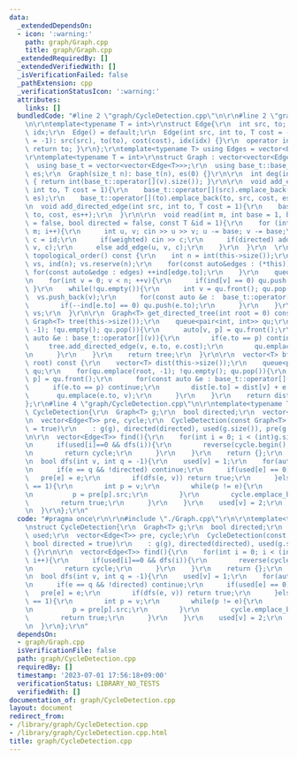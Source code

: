 ```yaml
---
data:
  _extendedDependsOn:
  - icon: ':warning:'
    path: graph/Graph.cpp
    title: graph/Graph.cpp
  _extendedRequiredBy: []
  _extendedVerifiedWith: []
  _isVerificationFailed: false
  _pathExtension: cpp
  _verificationStatusIcon: ':warning:'
  attributes:
    links: []
  bundledCode: "#line 2 \"graph/CycleDetection.cpp\"\n\r\n#line 2 \"graph/Graph.cpp\"\
    \n\r\ntemplate<typename T = int>\r\nstruct Edge{\r\n  int src, to; T cost; int\
    \ idx;\r\n  Edge() = default;\r\n  Edge(int src, int to, T cost = -1, int idx\
    \ = -1): src(src), to(to), cost(cost), idx(idx) {}\r\n  operator int() const {\
    \ return to; }\r\n};\r\ntemplate<typename T> using Edges = vector<Edge<T>>;\r\n\
    \r\ntemplate<typename T = int>\r\nstruct Graph : vector<vector<Edge<T>>> {\r\n\
    \  using base_t = vector<vector<Edge<T>>>;\r\n  using base_t::base_t;\r\n  size_t\
    \ es;\r\n  Graph(size_t n): base_t(n), es(0) {}\r\n\r\n  int deg(int v) const\
    \ { return int(base_t::operator[](v).size()); }\r\n\r\n  void add_edge(int src,\
    \ int to, T cost = 1){\r\n    base_t::operator[](src).emplace_back(src, to, cost,\
    \ es);\r\n    base_t::operator[](to).emplace_back(to, src, cost, es++);\r\n  }\r\
    \n  void add_directed_edge(int src, int to, T cost = 1){\r\n    base_t::operator[](src).emplace_back(src,\
    \ to, cost, es++);\r\n  }\r\n\r\n  void read(int m, int base = 1, bool weighted\
    \ = false, bool directed = false, const T &id = 1){\r\n    for (int i = 0; i <\
    \ m; i++){\r\n      int u, v; cin >> u >> v; u -= base; v -= base;\r\n      T\
    \ c = id;\r\n      if(weighted) cin >> c;\r\n      if(directed) add_directed_edge(u,\
    \ v, c);\r\n      else add_edge(u, v, c);\r\n    }\r\n  }\r\n  \r\n  vector<int>\
    \ topological_order() const {\r\n    int n = int(this->size());\r\n    vector<int>\
    \ vs, ind(n); vs.reserve(n);\r\n    for(const auto&edges : (*this)){\r\n     \
    \ for(const auto&edge : edges) ++ind[edge.to];\r\n    }\r\n    queue<int> qu;\r\
    \n    for(int v = 0; v < n; ++v){\r\n      if(ind[v] == 0) qu.push(v);\r\n   \
    \ }\r\n    while(!qu.empty()){\r\n      int v = qu.front(); qu.pop();\r\n    \
    \  vs.push_back(v);\r\n      for(const auto &e :  base_t::operator[](v)){\r\n\
    \        if(--ind[e.to] == 0) qu.push(e.to);\r\n      }\r\n    }\r\n    return\
    \ vs;\r\n  }\r\n\r\n  Graph<T> get_directed_tree(int root = 0) const {\r\n   \
    \ Graph<T> tree(this->size());\r\n    queue<pair<int, int>> qu;\r\n    for(qu.emplace(root,\
    \ -1); !qu.empty(); qu.pop()){\r\n      auto[v, p] = qu.front();\r\n      for(const\
    \ auto &e : base_t::operator[](v)){\r\n        if(e.to == p) continue;\r\n   \
    \     tree.add_directed_edge(v, e.to, e.cost);\r\n        qu.emplace(e.to, v);\r\
    \n      }\r\n    }\r\n    return tree;\r\n  }\r\n\r\n  vector<T> bfs_dist(int\
    \ root) const {\r\n    vector<T> dist(this->size());\r\n    queue<pair<int, int>>\
    \ qu;\r\n    for(qu.emplace(root, -1); !qu.empty(); qu.pop()){\r\n      auto[v,\
    \ p] = qu.front();\r\n      for(const auto &e : base_t::operator[](v)){\r\n  \
    \      if(e.to == p) continue;\r\n        dist[e.to] = dist[v] + e.cost;\r\n \
    \       qu.emplace(e.to, v);\r\n      }\r\n    }\r\n    return dist;\r\n  }\r\n\
    };\r\n#line 4 \"graph/CycleDetection.cpp\"\n\r\ntemplate<typename T>\r\nstruct\
    \ CycleDetection{\r\n  Graph<T> g;\r\n  bool directed;\r\n  vector<int> used;\r\
    \n  vector<Edge<T>> pre, cycle;\r\n  CycleDetection(const Graph<T> &g, bool directed\
    \ = true)\r\n    : g(g), directed(directed), used(g.size()), pre(g.size()) {}\r\
    \n\r\n  vector<Edge<T>> find(){\r\n    for(int i = 0; i < (int)g.size(); i++){\r\
    \n      if(used[i]==0 && dfs(i)){\r\n        reverse(cycle.begin(), cycle.end());\r\
    \n        return cycle;\r\n      }\r\n    }\r\n    return {};\r\n  }\r\n\r\nprivate:\r\
    \n  bool dfs(int v, int q = -1){\r\n    used[v] = 1;\r\n    for(auto&&e : g[v]){\r\
    \n      if(e == q && !directed) continue;\r\n      if(used[e] == 0){\r\n     \
    \   pre[e] = e;\r\n        if(dfs(e, v)) return true;\r\n      }else if(used[e]\
    \ == 1){\r\n        int p = v;\r\n        while(p != e){\r\n          cycle.emplace_back(pre[p]);\r\
    \n          p = pre[p].src;\r\n        }\r\n        cycle.emplace_back(e);\r\n\
    \        return true;\r\n      }\r\n    }\r\n    used[v] = 2;\r\n    return false;\r\
    \n  }\r\n};\r\n"
  code: "#pragma once\r\n\r\n#include \"./Graph.cpp\"\r\n\r\ntemplate<typename T>\r\
    \nstruct CycleDetection{\r\n  Graph<T> g;\r\n  bool directed;\r\n  vector<int>\
    \ used;\r\n  vector<Edge<T>> pre, cycle;\r\n  CycleDetection(const Graph<T> &g,\
    \ bool directed = true)\r\n    : g(g), directed(directed), used(g.size()), pre(g.size())\
    \ {}\r\n\r\n  vector<Edge<T>> find(){\r\n    for(int i = 0; i < (int)g.size();\
    \ i++){\r\n      if(used[i]==0 && dfs(i)){\r\n        reverse(cycle.begin(), cycle.end());\r\
    \n        return cycle;\r\n      }\r\n    }\r\n    return {};\r\n  }\r\n\r\nprivate:\r\
    \n  bool dfs(int v, int q = -1){\r\n    used[v] = 1;\r\n    for(auto&&e : g[v]){\r\
    \n      if(e == q && !directed) continue;\r\n      if(used[e] == 0){\r\n     \
    \   pre[e] = e;\r\n        if(dfs(e, v)) return true;\r\n      }else if(used[e]\
    \ == 1){\r\n        int p = v;\r\n        while(p != e){\r\n          cycle.emplace_back(pre[p]);\r\
    \n          p = pre[p].src;\r\n        }\r\n        cycle.emplace_back(e);\r\n\
    \        return true;\r\n      }\r\n    }\r\n    used[v] = 2;\r\n    return false;\r\
    \n  }\r\n};\r\n"
  dependsOn:
  - graph/Graph.cpp
  isVerificationFile: false
  path: graph/CycleDetection.cpp
  requiredBy: []
  timestamp: '2023-07-01 17:56:18+09:00'
  verificationStatus: LIBRARY_NO_TESTS
  verifiedWith: []
documentation_of: graph/CycleDetection.cpp
layout: document
redirect_from:
- /library/graph/CycleDetection.cpp
- /library/graph/CycleDetection.cpp.html
title: graph/CycleDetection.cpp
---
```


